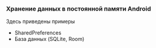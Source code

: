 ### Хранение данных в постоянной памяти Android

Здесь приведены примеры
* SharedPreferences
* База данных (SQLite, Room)
